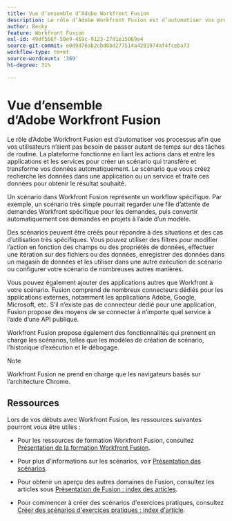 ```yaml
---
title: Vue d’ensemble d’Adobe Workfront Fusion
description: Le rôle d’Adobe Workfront Fusion est d’automatiser vos processus afin que vous puissiez vous concentrer sur de nouvelles tâches plutôt que de répéter les mêmes tâches encore et encore. La plateforme fonctionne en liant les actions dans et entre les applications et les services pour créer un scénario qui transfère et transforme vos données automatiquement. Le scénario que vous créez recherche les données dans une application ou un service et traite ces données pour obtenir le résultat souhaité.
author: Becky
feature: Workfront Fusion
exl-id: 49df566f-59e9-469c-9123-27d1e15069e4
source-git-commit: e0d9d76ab2cbd8bd277514a4291974af4fceba73
workflow-type: tm+mt
source-wordcount: '369'
ht-degree: 31%

---
```


# Vue d’ensemble d’Adobe Workfront Fusion

Le rôle d’Adobe Workfront Fusion est d’automatiser vos processus afin que vos utilisateurs n’aient pas besoin de passer autant de temps sur des tâches de routine. La plateforme fonctionne en liant les actions dans et entre les applications et les services pour créer un scénario qui transfère et transforme vos données automatiquement. Le scénario que vous créez recherche les données dans une application ou un service et traite ces données pour obtenir le résultat souhaité.

Un scénario dans Workfront Fusion représente un workflow spécifique. Par exemple, un scénario très simple pourrait regarder une file d’attente de demandes Workfront spécifique pour les demandes, puis convertir automatiquement ces demandes en projets à l’aide d’un modèle.

Des scénarios peuvent être créés pour répondre à des situations et des cas d’utilisation très spécifiques. Vous pouvez utiliser des filtres pour modifier l’action en fonction des champs ou des propriétés de données, effectuer une itération sur des fichiers ou des données, enregistrer des données dans un magasin de données et les utiliser dans une autre exécution de scénario ou configurer votre scénario de nombreuses autres manières.

Vous pouvez également ajouter des applications autres que Workfront à votre scénario. Fusion comprend de nombreux connecteurs dédiés pour les applications externes, notamment les applications Adobe, Google, Microsoft, etc. S’il n’existe pas de connecteur dédié pour une application, Fusion propose des moyens de se connecter à n’importe quel service à l’aide d’une API publique.

Workfront Fusion propose également des fonctionnalités qui prennent en charge les scénarios, telles que les modèles de création de scénario, l’historique d’exécution et le débogage.

>[!NOTE]
>
>Workfront Fusion ne prend en charge que les navigateurs basés sur l’architecture Chrome.

## Ressources

Lors de vos débuts avec Workfront Fusion, les ressources suivantes pourront vous être utiles :

* Pour les ressources de formation Workfront Fusion, consultez [Présentation de la formation Workfront Fusion](https://experienceleague.adobe.com/fr/docs/workfront-learn/tutorials-workfront/fusion/welcome-to-workfront-fusion/introduction-and-tech-strategy).


* Pour plus d’informations sur les scénarios, voir [Présentation des scénarios](/help/workfront-fusion/get-started-with-fusion/understand-fusion/scenario-overview.md).

* Pour obtenir un aperçu des autres domaines de Fusion, consultez les articles sous [Présentation de Fusion : index des articles](/help/workfront-fusion/get-started-with-fusion/understand-fusion/understand-fusion-toc.md).

* Pour commencer à créer des scénarios d&#39;exercices pratiques, consultez [Créer des scénarios d&#39;exercices pratiques : index d&#39;article](/help/workfront-fusion/build-practice-scenarios/build-practice-scenarios-toc.md).
